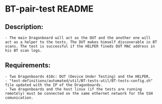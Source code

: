 # BT-pair-test README

## Description:
    - The main Dragonboard will act as the DUT and the another one will act as a helper to the tests. The DUT makes himself discoverable in BT scans. The test is successful if the HELPER fineds DUT MAC address in his BT scan logs.

## Requirements:
    - Two Dragonboards 410c: DUT (Device Under Testing) and the HELPER.
    - "test-definitions/automated/util/BT-tests-util/BT-tests-config.sh" file updated with the IP of the Dragonboards.
    - Two dragonboards and the host linux (if the tests are running remotely) must be connected on the same ethernet network for the SSH comunication. 
